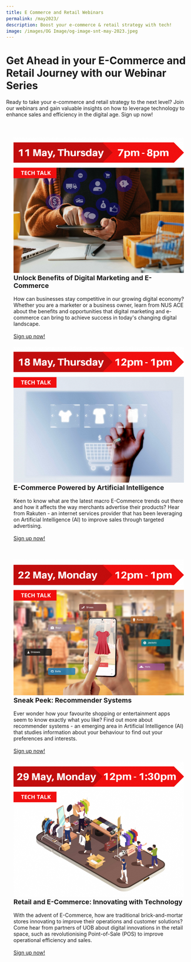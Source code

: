 ```yaml
---
title: E Commerce and Retail Webinars
permalink: /may2023/
description: Boost your e-commerce & retail strategy with tech!
image: /images/OG Image/og-image-snt-may-2023.jpeg
---
```

# Get Ahead in your E-Commerce and Retail Journey with our Webinar Series

Ready to take your e-commerce and retail strategy to the next level? Join our webinars and gain valuable insights on how to leverage technology to enhance sales and efficiency in the digital age. Sign up now!
 

<div class="row" style="padding: 20px 0px 10px 0px;">

<div class="col" style="padding: 20px 20px 0px 20px;"><img src="/images/may%202023/wa_11%20may.png" alt="Unlock Benefits of Digital Marketing and E-Commerce"><br>
<div class="header" style="font-size:18px"><b>Unlock Benefits of Digital Marketing and E-Commerce</b></div><br>How can businesses stay competitive in our growing digital economy? Whether you are a marketer or a business owner, learn from NUS ACE about the benefits and opportunities that digital marketing and e-commerce can bring to achieve success in today's changing digital landscape.<br><br><a href="https://go.gov.sg/wa-sgecommerce-may23" target="_blank">Sign up now!</a>
</div>

<div class="col" style="padding: 20px 20px 0px 20px;"><img src="/images/may%202023/wa_18%20may.png" alt="E-Commerce Powered by Artificial Inteligence"><br>
<div class="header" style="font-size:18px"><b>E-Commerce Powered by Artificial Intelligence</b></div><br>Keen to know what are the latest macro E-Commerce trends out there and how it affects the way merchants advertise their products? Hear from Rakuten - an internet services provider that has been leveraging on Artificial Intelligence (AI) to improve sales through targeted advertising.<br><br><a href="https://go.gov.sg/wa-ecommerce-may23" target="_blank">Sign up now!</a>
</div>

</div>

<div class="row" style="padding: 20px 0px 10px 0px;">

<div class="col" style="padding: 20px 20px 0px 20px;"><img src="/images/may%202023/wa_22%20may.png" alt="Sneak Peek: Recommender Systems"><br>
<div class="header" style="font-size:18px"><b>Sneak Peek: Recommender Systems</b></div><br>Ever wonder how your favourite shopping or entertainment apps seem to know exactly what you like? Find out more about recommender systems - an emerging area in Artificial Intelligence (AI) that studies information about your behaviour to find out your preferences and interests.<br><br><a href="https://go.gov.sg/wa-recommender-may23" target="_blank">Sign up now!</a>
</div>

<div class="col" style="padding: 20px 20px 0px 20px;"><img src="/images/may%202023/wa_29%20may.png" alt="Retail and E-Commerce: Innovating with Technology"><br>
<div class="header" style="font-size:18px"><b>Retail and E-Commerce: Innovating with Technology</b></div><br>With the advent of E-Commerce, how are traditional brick-and-mortar stores innovating to improve their operations and customer solutions? Come hear from partners of UOB about digital innovations in the retail space, such as revolutionising Point-of-Sale (POS) to improve operational efficiency and sales.<br><br><a href="https://go.gov.sg/wa-uob-may23" target="_blank">Sign up now!</a>
</div>
	
</div>